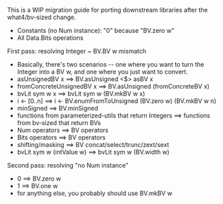 This is a WIP migration guide for porting downstream libraries after the
what4/bv-sized change.

* Constants (no Num instance): "0" because "BV.zero w"
* All Data.Bits operations

First pass: resolving Integer ~ BV.BV w mismatch
* Basically, there's two scenarios -- one where you want to turn the Integer into a BV w, and one where you just want to convert.
* asUnsignedBV x ==> BV.asUnsigned <$> asBV x
* fromConcreteUnsignedBV x ==> BV.asUnsigned (fromConcreteBV x)
* bvLit sym w x ==> bvLit sym w (BV.mkBV w x)
* i <- [0..n] ==> i <- BV.enumFromToUnsigned (BV.zero w) (BV.mkBV w n)
* minSigned ==> BV.minSigned
* functions from parameterized-utils that return Integers ==> functions from bv-sized that return BVs
* Num operators ==> BV operators
* Bits operators ==> BV operators
* shifting/masking ==> BV concat/select/trunc/zext/sext
* bvLit sym w (intValue w) ==> bvLit sym w (BV.width w)

Second pass: resolving "no Num instance"
* 0 ==> BV.zero w
* 1 ==> BV.one w
* for anything else, you probably should use BV.mkBV w